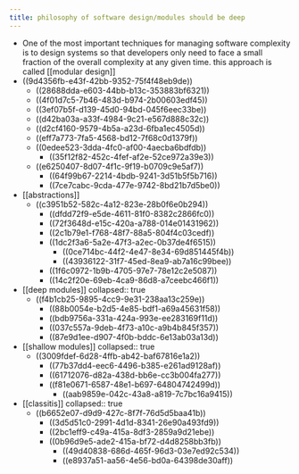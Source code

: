 ```yaml
---
title: philosophy of software design/modules should be deep
---
```


- One of the most important techniques for managing software complexity is to design systems so that developers only need to face a small fraction of the overall complexity at any given time. this approach is called [[modular design]]
- ((9d4356fb-e43f-42bb-9352-75f4f48eb9de))
	- ((28688dda-e603-44bb-b13c-353883bf6321))
	- ((4f01d7c5-7b46-483d-b974-2b00603edf45))
	- ((3ef07b5f-d139-45d0-94bd-045f6eec33be))
	- ((d42ba03a-a33f-4984-9c21-e567d888c32c))
	- ((d2cf4160-9579-4b5a-a23d-6fba1ec4505d))
	- ((eff7a773-7fa5-4568-bd12-7f68c0d1379f))
	- ((0edee523-3dda-4fc0-af00-4aecba6bdfdb))
		- ((35f12f82-452c-4fef-af2e-52ce972a39e3))
	- ((e6250407-8d07-4f1c-9f19-b0709c9e5af7))
		- ((64f99b67-2214-4bdb-9241-3d51b5f5b716))
		- ((7ce7cabc-9cda-477e-9742-8bd21b7d5be0))
- [[abstractions]]
	- ((c3951b52-582c-4a12-823e-28b0f6e0b294))
		- ((dfdd72f9-e5de-4611-81f0-8382c2866fc0))
		- ((72f3648d-e15c-420a-a788-014e01431962))
		- ((2c1b79e1-f768-48f7-88a5-804f4c03cedf))
		- ((1dc2f3a6-5a2e-47f3-a2ec-0b37de4f6515))
			- ((0ce714bc-44f2-4e47-8e34-69d851445f4b))
			- ((43936122-31f7-45ed-8ea9-ab7a16c99bee))
		- ((1f6c0972-1b9b-4705-97e7-78e12c2e5087))
		- ((14c2f20e-69eb-4ca9-86d8-a7ceebc466f1))
- [[deep modules]]
  collapsed:: true
	- ((f4b1cb25-9895-4cc9-9e31-238aa13c259e))
		- ((88b0054e-b2d5-4e85-bdf1-a69a45631f58))
		- ((bdb9756a-331a-424a-993e-ee283169f11d))
		- ((037c557a-9deb-4f73-a10c-a9b4b845f357))
		- ((87e9d1ee-d907-4f0b-bddc-6e13ab03a13d))
- [[shallow modules]]
  collapsed:: true
	- ((3009fdef-6d28-4ffb-ab42-baf67816e1a2))
		- ((77b37dd4-eec6-4496-b385-e261ad9128af))
		- ((61712076-d82a-438d-bb6e-cc3b004fa277))
		- ((f81e0671-6587-48e1-b697-64804742499d))
			- ((aab9859e-042c-43a8-a819-7c7bc16a9415))
- [[classitis]]
  collapsed:: true
	- ((b6652e07-d9d9-427c-8f7f-76d5d5baa41b))
		- ((3d5d51c0-2991-4d1d-8341-26e90a493fd9))
		- ((2bc1eff9-c49a-415a-8df3-2859a9d21ebe))
		- ((0b96d9e5-ade2-415a-bf72-d4d8258bb3fb))
			- ((49d40838-686d-465f-96d3-03e7ed92c534))
			- ((e8937a51-aa56-4e56-bd0a-64398de30aff))